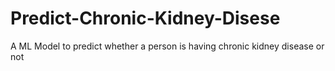 # Predict-Chronic-Kidney-Disese
A ML Model to predict whether a person is having chronic kidney disease or not
